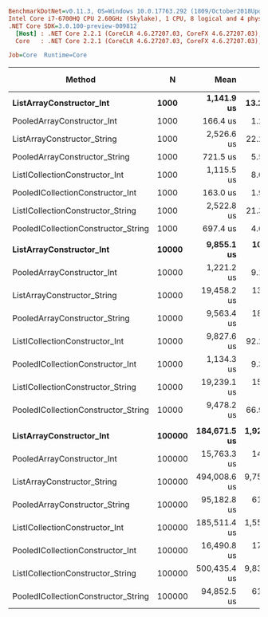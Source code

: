 ``` ini

BenchmarkDotNet=v0.11.3, OS=Windows 10.0.17763.292 (1809/October2018Update/Redstone5)
Intel Core i7-6700HQ CPU 2.60GHz (Skylake), 1 CPU, 8 logical and 4 physical cores
.NET Core SDK=3.0.100-preview-009812
  [Host] : .NET Core 2.2.1 (CoreCLR 4.6.27207.03, CoreFX 4.6.27207.03), 64bit RyuJIT
  Core   : .NET Core 2.2.1 (CoreCLR 4.6.27207.03, CoreFX 4.6.27207.03), 64bit RyuJIT

Job=Core  Runtime=Core  

```
|                              Method |      N |         Mean |        Error |        StdDev | Ratio | RatioSD | Gen 0/1k Op | Gen 1/1k Op | Gen 2/1k Op | Allocated Memory/Op |
|------------------------------------ |------- |-------------:|-------------:|--------------:|------:|--------:|------------:|------------:|------------:|--------------------:|
|            **ListArrayConstructor_Int** |   **1000** |   **1,141.9 us** |    **13.262 us** |     **12.405 us** |  **1.00** |    **0.00** |   **1289.0625** |           **-** |           **-** |          **3968.75 KB** |
|          PooledArrayConstructor_Int |   1000 |     166.4 us |     1.251 us |      1.170 us |  0.15 |    0.00 |     12.6953 |           - |           - |            39.06 KB |
|         ListArrayConstructor_String |   1000 |   2,526.6 us |    22.215 us |     20.780 us |  2.21 |    0.03 |   2554.6875 |           - |           - |             7875 KB |
|       PooledArrayConstructor_String |   1000 |     721.5 us |     5.541 us |      4.912 us |  0.63 |    0.01 |     12.6953 |           - |           - |            39.06 KB |
|      ListICollectionConstructor_Int |   1000 |   1,115.5 us |     8.089 us |      7.567 us |  0.98 |    0.01 |   1289.0625 |           - |           - |          3968.75 KB |
|    PooledICollectionConstructor_Int |   1000 |     163.0 us |     1.910 us |      1.787 us |  0.14 |    0.00 |     12.6953 |           - |           - |            39.06 KB |
|   ListICollectionConstructor_String |   1000 |   2,522.8 us |    21.387 us |     20.005 us |  2.21 |    0.03 |   2554.6875 |           - |           - |             7875 KB |
| PooledICollectionConstructor_String |   1000 |     697.4 us |     4.600 us |      4.303 us |  0.61 |    0.01 |     12.6953 |           - |           - |            39.06 KB |
|                                     |        |              |              |               |       |         |             |             |             |                     |
|            **ListArrayConstructor_Int** |  **10000** |   **9,855.1 us** |   **106.504 us** |     **83.152 us** |  **1.00** |    **0.00** |  **12656.2500** |           **-** |           **-** |            **39125 KB** |
|          PooledArrayConstructor_Int |  10000 |   1,221.2 us |     9.113 us |      8.525 us |  0.12 |    0.00 |     11.7188 |           - |           - |            39.06 KB |
|         ListArrayConstructor_String |  10000 |  19,458.2 us |   137.238 us |    121.658 us |  1.98 |    0.02 |  24968.7500 |           - |           - |          78187.5 KB |
|       PooledArrayConstructor_String |  10000 |   9,563.4 us |   185.452 us |    173.472 us |  0.97 |    0.02 |           - |           - |           - |            39.06 KB |
|      ListICollectionConstructor_Int |  10000 |   9,827.6 us |    92.233 us |     86.275 us |  1.00 |    0.01 |  12656.2500 |           - |           - |            39125 KB |
|    PooledICollectionConstructor_Int |  10000 |   1,134.3 us |     9.369 us |      8.763 us |  0.12 |    0.00 |     11.7188 |           - |           - |            39.06 KB |
|   ListICollectionConstructor_String |  10000 |  19,239.1 us |   151.684 us |    141.885 us |  1.95 |    0.02 |  24968.7500 |           - |           - |          78187.5 KB |
| PooledICollectionConstructor_String |  10000 |   9,478.2 us |    66.951 us |     62.626 us |  0.96 |    0.01 |           - |           - |           - |            39.06 KB |
|                                     |        |              |              |               |       |         |             |             |             |                     |
|            **ListArrayConstructor_Int** | **100000** | **184,671.5 us** | **1,924.389 us** |  **1,606.952 us** |  **1.00** |    **0.00** |  **46666.6667** |  **46666.6667** |  **46666.6667** |        **391044.46 KB** |
|          PooledArrayConstructor_Int | 100000 |  15,763.3 us |   147.852 us |    138.301 us |  0.09 |    0.00 |           - |           - |           - |            39.06 KB |
|         ListArrayConstructor_String | 100000 | 494,008.6 us | 9,751.201 us | 13,017.573 us |  2.66 |    0.08 |  20000.0000 |  20000.0000 |  20000.0000 |        781424.14 KB |
|       PooledArrayConstructor_String | 100000 |  95,182.8 us |   611.956 us |    542.483 us |  0.52 |    0.01 |           - |           - |           - |            39.06 KB |
|      ListICollectionConstructor_Int | 100000 | 185,511.4 us | 1,557.566 us |  1,456.948 us |  1.01 |    0.01 |  46000.0000 |  46000.0000 |  46000.0000 |        391039.22 KB |
|    PooledICollectionConstructor_Int | 100000 |  16,490.8 us |   173.816 us |    162.588 us |  0.09 |    0.00 |           - |           - |           - |            39.06 KB |
|   ListICollectionConstructor_String | 100000 | 500,435.4 us | 9,832.581 us |  9,656.909 us |  2.72 |    0.06 |  16000.0000 |  16000.0000 |  16000.0000 |        781399.23 KB |
| PooledICollectionConstructor_String | 100000 |  94,852.5 us |   616.586 us |    546.588 us |  0.51 |    0.01 |           - |           - |           - |            39.06 KB |
